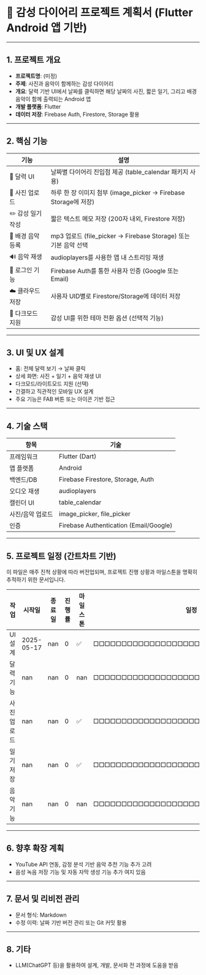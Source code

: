 
# 📘 감성 다이어리 프로젝트 계획서 (Flutter Android 앱 기반)

---

## 1. 프로젝트 개요

- **프로젝트명**: (미정)
- **주제**: 사진과 음악이 함께하는 감성 다이어리
- **개요**: 달력 기반 UI에서 날짜를 클릭하면 해당 날짜의 사진, 짧은 일기, 그리고 배경 음악이 함께 출력되는 Android 앱
- **개발 플랫폼**: Flutter
- **데이터 저장**: Firebase Auth, Firestore, Storage 활용

---

## 2. 핵심 기능

| 기능 | 설명 |
|------|------|
| 📆 달력 UI | 날짜별 다이어리 진입점 제공 (table_calendar 패키지 사용) |
| 📸 사진 업로드 | 하루 한 장 이미지 첨부 (image_picker → Firebase Storage에 저장) |
| ✏️ 감성 일기 작성 | 짧은 텍스트 메모 저장 (200자 내외, Firestore 저장) |
| 🎵 배경 음악 등록 | mp3 업로드 (file_picker → Firebase Storage) 또는 기본 음악 선택 |
| 🔊 음악 재생 | audioplayers를 사용한 앱 내 스트리밍 재생 |
| 🔐 로그인 기능 | Firebase Auth를 통한 사용자 인증 (Google 또는 Email) |
| ☁️ 클라우드 저장 | 사용자 UID별로 Firestore/Storage에 데이터 저장 |
| 🌙 다크모드 지원 | 감성 UI를 위한 테마 전환 옵션 (선택적 기능) |

---

## 3. UI 및 UX 설계

- 홈: 전체 달력 보기 → 날짜 클릭
- 상세 화면: 사진 + 일기 + 음악 재생 UI
- 다크모드/라이트모드 지원 (선택)
- 간결하고 직관적인 모바일 UX 설계
- 주요 기능은 FAB 버튼 또는 아이콘 기반 접근

---

## 4. 기술 스택

| 항목 | 기술 |
|------|------|
| 프레임워크 | Flutter (Dart) |
| 앱 플랫폼 | Android |
| 백엔드/DB | Firebase Firestore, Storage, Auth |
| 오디오 재생 | audioplayers |
| 캘린더 UI | table_calendar |
| 사진/음악 업로드 | image_picker, file_picker |
| 인증 | Firebase Authentication (Email/Google) |

---

## 5. 프로젝트 일정 (간트차트 기반)

이 파일은 매주 진척 상황에 따라 버전업되며, 프로젝트 진행 상황과 마일스톤을 명확히 추적하기 위한 문서입니다.

| 작업 | 시작일 | 종료일 | 진행률 | 마일스톤 | 일정 |
|------|--------|--------|--------|----------|--------|
| UI 설계 | 2025-05-17 | nan | 0 | ✅ | □□□□□□□□□□□□□□□□□□□□□□□□□□□□□□□□□□□ |
| 달력 기능 | nan | nan | 0 | nan | □□□□□□□□□□□□□□□□□□□□□□□□□□□□□□□□□□□ |
| 사진 업로드 | nan | nan | 0 | ✅ | □□□□□□□□□□□□□□□□□□□□□□□□□□□□□□□□□□□ |
| 일기 저장 | nan | nan | 0 | ✅ | □□□□□□□□□□□□□□□□□□□□□□□□□□□□□□□□□□□ |
| 음악 기능 | nan | nan | 0 | nan | □□□□□□□□□□□□□□□□□□□□□□□□□□□□□□□□□□□ |
---

## 6. 향후 확장 계획

- YouTube API 연동, 감정 분석 기반 음악 추천 기능 추가 고려
- 음성 녹음 저장 기능 및 자동 자막 생성 기능 추가 여지 있음

---

## 7. 문서 및 리비전 관리

- 문서 형식: Markdown 
- 수정 이력: 날짜 기반 버전 관리 또는 Git 커밋 활용

---

## 8. 기타

- LLM(ChatGPT 등)을 활용하여 설계, 개발, 문서화 전 과정에 도움을 받음


